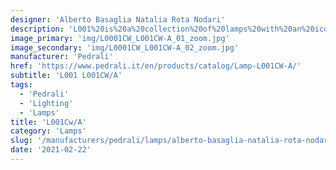 ```yaml
---
designer: 'Alberto Basaglia Natalia Rota Nodari'
description: 'L001%20is%20a%20collection%20of%20lamps%20with%20an%20iconic%20design%20consisting%20of%20elements%20capable%20of%20creating%20different%20combinations.%20Suspension%20lamp%20with%20injection%20moulded%20polycarbonate%20diffuser%20%D8%20265mm.%20The%20lenght%20of%20the%20cable%20can%20be%203000%2C%206000%2C%208000%20mm%20with%202%2C%204%2C%205%20cable%20clamps.'
image_primary: 'img/L0001CW_L001CW-A_01_zoom.jpg'
image_secondary: 'img/L0001CW_L001CW-A_02_zoom.jpg'
manufacturer: 'Pedrali'
href: 'https://www.pedrali.it/en/products/catalog/Lamp-L001CW-A/'
subtitle: 'L001 L001CW/A'
tags:
  - 'Pedrali'
  - 'Lighting'
  - 'Lamps'
title: 'L001Cw/A'
category: 'Lamps'
slug: '/manufacturers/pedrali/lamps/alberto-basaglia-natalia-rota-nodari-l-001-cw-a'
date: '2021-02-22'
---
```

